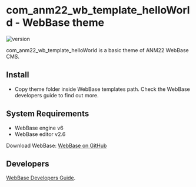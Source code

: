 # com_anm22_wb_template_helloWorld - WebBase theme
![version](https://img.shields.io/badge/version-1.2-blue)

com_anm22_wb_template_helloWorld is a basic theme of ANM22 WebBase CMS.

## Install
*	Copy theme folder inside WebBase templates path. Check the WebBase developers guide to find out more.

## System Requirements
*	WebBase engine v6
*	WebBase editor v2.6

Download WebBase: [WebBase on GitHub](https://github.com/ANM22/WebBase)

## Developers
[WebBase Developers Guide](https://www.anm22.it/it/webbase-developers/).